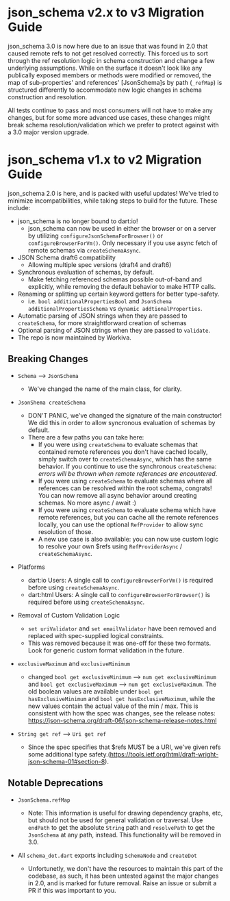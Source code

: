 # json_schema v2.x to v3 Migration Guide

json_schema 3.0 is now here due to an issue that was found in 2.0 that caused remote refs to not get resolved correctly. This forced us to sort through the ref resolution logic in schema construction and change a few underlying assumptions. While on the surface it doesn't look like any publically exposed members or methods were modified or removed, the map of sub-properties' and references' [JsonSchema]s by path (`_refMap`) is structured differently to accommodate new logic changes in schema construction and resolution.

All tests continue to pass and most consumers will not have to make any changes, but for some more advanced use cases, these changes might break schema resolution/validation which we prefer to protect against with a 3.0 major version upgrade.


# json_schema v1.x to v2 Migration Guide

json_schema 2.0 is here, and is packed with useful updates! We've tried to minimize incompatibilities, while taking steps to build for the future. These include:

- json_schema is no longer bound to dart:io!
  - json_schema can now be used in either the browser or on a server by utilizing `configureJsonSchemaForBrowser()` or `configureBrowserForVm()`. Only necessary if you use async fetch of remote schemas via `createSchemaAsync`.
- JSON Schema draft6 compatibility
  - Allowing multiple spec versions (draft4 and draft6)
- Synchronous evaluation of schemas, by default.
  - Make fetching referenced schemas possible out-of-band and explicitly, while removing the default behavior to make HTTP calls.
- Renaming or splitting up certain keyword getters for better type-safety.
  - i.e. `bool additionalPropertiesBool` and `JsonSchema additionalPropertiesSchema` vs `dynamic addtionalProperties`.
- Automatic parsing of JSON strings when they are passed to `createSchema`, for more straightforward creation of schemas
- Optional parsing of JSON strings when they are passed to `validate`.
- The repo is now maintained by Workiva.


## Breaking Changes

- `Schema` --> `JsonSchema`
  - We've changed the name of the main class, for clarity.

- `JsonShema createSchema`
  - DON'T PANIC, we've changed the signature of the main constructor! We did this in order to allow syncronous evaluation of schemas by default.
  - There are a few paths you can take here:
    - If you were using `createSchema` to evaluate schemas that contained remote references you don't have cached locally, simply switch over to `createSchemaAsync`, which has the same behavior. If you continue to use the synchronous `createSchema`: *errors will be thrown when remote references are encountered*.
    - If you were using `createSchema` to evaluate schemas where all references can be resolved within the root schema, congrats! You can now remove all async behavior around creating schemas. No more async / await :)
    - If you were using `createSchema` to evaluate schema which have remote references, but you can cache all the remote references locally, you can use the optional `RefProvider` to allow sync resolution of those.
    - A new use case is also available: you can now use custom logic to resolve your own $refs using `RefProviderAsync` / `createSchemaAsync`.

- Platforms
  - dart:io Users: A single call to `configureBrowserForVm()` is required before using `createSchemaAsync`.
  - dart:html Users: A single call to `configureBrowserForBrowser()` is required before using `createSchemaAsync`.

- Removal of Custom Validation Logic
    - `set uriValidator` and `set emailValidator` have been removed and replaced with spec-supplied logical constraints.
    - This was removed because it was one-off for these two formats. Look for generic custom format validation in the future.

- `exclusiveMaximum` and `exclusiveMinimum`
  - changed `bool get exclusiveMinimum` --> `num get exclusiveMinimum` and
  `bool get exclusiveMaximum` --> `num get exclusiveMaximum`. The old boolean values are available under `bool get hasExclusiveMinimum` and `bool get hasExclusiveMaximum`, while the new values contain the actual value of the min / max. This is consistent with how the spec was changes, see the release notes: https://json-schema.org/draft-06/json-schema-release-notes.html

- `String get ref` --> `Uri get ref`
  - Since the spec specifies that $refs MUST be a URI, we've given refs some additional type safety.(https://tools.ietf.org/html/draft-wright-json-schema-01#section-8).

## Notable Deprecations

- `JsonSchema.refMap`
  - Note: This information is useful for drawing dependency graphs, etc, but should not be used for general 
validation or traversal. Use `endPath` to get the absolute `String` path and `resolvePath` to get the `JsonSchema` at any path, instead. This functionality will be removed in 3.0.

- All `schema_dot.dart` exports including `SchemaNode` and `createDot`
  - Unfortunetly, we don't have the resources to maintain this part of the codebase, as such, it has been untested against the major changes in 2.0, and is marked for future removal. Raise an issue or submit a PR if this was important to you.